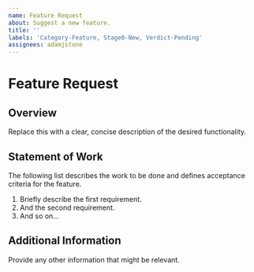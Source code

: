 ```yaml
---
name: Feature Request
about: Suggest a new feature.
title: ''
labels: 'Category-Feature, Stage0-New, Verdict-Pending'
assignees: adamjstone
---
```


# Feature Request

## Overview

Replace this with a clear, concise description of the desired functionality.

## Statement of Work

The following list describes the work to be done and defines acceptance criteria for the feature.

1. Briefly describe the first requirement.
2. And the second requirement.
3. And so on...

## Additional Information

Provide any other information that might be relevant.
